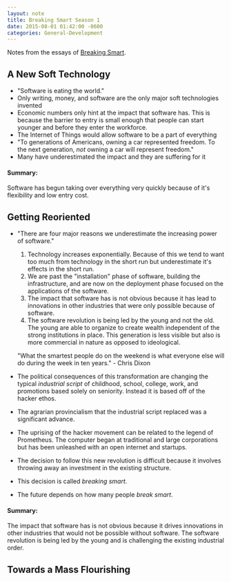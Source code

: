 ```yaml
---
layout: note
title: Breaking Smart Season 1
date: 2015-08-01 01:42:00 -0600
categories: General-Development
---
```


Notes from the essays of [Breaking Smart](http://breakingsmart.com).


## A New Soft Technology

- "Software is eating the world."
- Only writing, money, and software are the only major soft technologies
invented
- Economic numbers only hint at the impact that software has. This is because
  the barrier to entry is small enough that people can start younger and
  before they enter the workforce.
- The Internet of Things would allow software to be a part of everything
- "To generations of Americans, owning a car represented freedom. To the next
  generation, _not_ owning a car will represent freedom."
- Many have underestimated the impact and they are suffering for it


#### Summary:

Software has begun taking over everything very quickly because of it's
flexibility and low entry cost.


## Getting Reoriented

- "There are four major reasons we underestimate the increasing power of
  software."
  1. Technology increases exponentially. Because of this we tend to want too
    much from technology in the short run but underestimate it's effects
    in the short run.
  2. We are past the "installation" phase of software, building the
    infrastructure, and are now on the deployment phase focused on the
    applications of the software.
  3. The impact that software has is not obvious because it has lead to
    innovations in other industries that were only possible because of
    software.
  4. The software revolution is being led by the young and not the old.
    The young are able to organize to create wealth independent of the
    strong institutions in place. This generation is less visible but also is
    more commercial in nature as opposed to ideological.

  "What the smartest people do on the weekend is what everyone else will do
  during the week in ten years." - Chris Dixon

- The political consequences of this transformation are changing the typical
  _industrial script_ of childhood, school, college, work, and promotions
  based solely on seniority. Instead it is based off of the hacker ethos.
- The agrarian provincialism that the industrial script replaced was a
  significant advance.
- The uprising of the hacker movement can be related to the legend of
  Prometheus. The computer began at traditional and large corporations
  but has been unleashed with an open internet and startups.
- The decision to follow this new revolution is difficult because it involves
  throwing away an investment in the existing structure.
- This decision is called _breaking smart_.
- The future depends on how many people _break smart_.

#### Summary:

  The impact that software has is not obvious because it drives innovations
in other industries that would not be possible without software. The software
revolution is being led by the young and is challenging the existing
industrial order.

## Towards a Mass Flourishing
